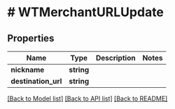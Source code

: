 # # WTMerchantURLUpdate

## Properties

Name | Type | Description | Notes
------------ | ------------- | ------------- | -------------
**nickname** | **string** |  |
**destination_url** | **string** |  |

[[Back to Model list]](../../README.md#models) [[Back to API list]](../../README.md#endpoints) [[Back to README]](../../README.md)
